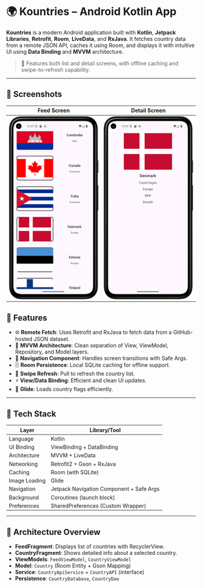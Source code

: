 # 🌍 Kountries – Android Kotlin App

**Kountries** is a modern Android application built with **Kotlin**, **Jetpack Libraries**, **Retrofit**, **Room**, **LiveData**, and **RxJava**. It fetches country data from a remote JSON API, caches it using Room, and displays it with intuitive UI using **Data Binding** and **MVVM** architecture.

> 📱 Features both list and detail screens, with offline caching and swipe-to-refresh capability.

---

## 📸 Screenshots

| Feed Screen | Detail Screen |
|-------------|---------------|
| ![Feed](https://github.com/bugrahankaramollaoglu/kountries/blob/main/readme_files/photo_1.png) | ![Detail](https://github.com/bugrahankaramollaoglu/kountries/blob/main/readme_files/photo_2.png) |

## 🚀 Features

- 🌐 **Remote Fetch**: Uses Retrofit and RxJava to fetch data from a GitHub-hosted JSON dataset.
- 🧠 **MVVM Architecture**: Clean separation of View, ViewModel, Repository, and Model layers.
- 🧩 **Navigation Component**: Handles screen transitions with Safe Args.
- 🗄️ **Room Persistence**: Local SQLite caching for offline support.
- 🔄 **Swipe Refresh**: Pull to refresh the country list.
- ⚡ **View/Data Binding**: Efficient and clean UI updates.
- 🌈 **Glide**: Loads country flags efficiently.

---

## 🧱 Tech Stack

| Layer        | Library/Tool                            |
|--------------|-----------------------------------------|
| Language     | Kotlin                                  |
| UI Binding   | ViewBinding + DataBinding               |
| Architecture | MVVM + LiveData                         |
| Networking   | Retrofit2 + Gson + RxJava               |
| Caching      | Room (with SQLite)                      |
| Image Loading| Glide                                   |
| Navigation   | Jetpack Navigation Component + Safe Args|
| Background   | Coroutines (launch block)               |
| Preferences  | SharedPreferences (Custom Wrapper)      |

---

## 🧠 Architecture Overview

- **FeedFragment**: Displays list of countries with RecyclerView.
- **CountryFragment**: Shows detailed info about a selected country.
- **ViewModels**: `FeedViewModel`, `CountryViewModel`
- **Model**: `Country` (Room Entity + Gson Mapping)
- **Service**: `CountryApiService` + `CountryAPI` (interface)
- **Persistence**: `CountryDatabase`, `CountryDao`

